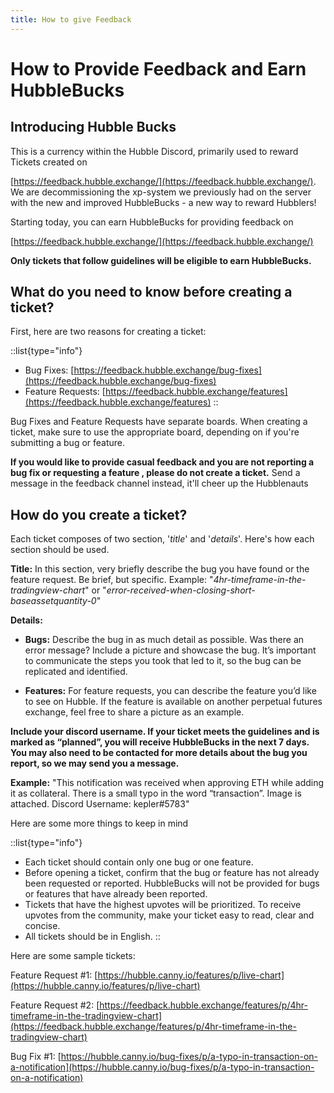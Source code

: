 ```yaml
---
title: How to give Feedback
---
```


# How to Provide Feedback and Earn HubbleBucks

## Introducing Hubble Bucks

This is a currency within the Hubble Discord, primarily used to reward Tickets created on

[https://feedback.hubble.exchange/](https://feedback.hubble.exchange/). We are decommissioning the xp-system we previously had on the server with the new and improved HubbleBucks - a new way to reward Hubblers!

Starting today, you can earn HubbleBucks for providing feedback on

[https://feedback.hubble.exchange/](https://feedback.hubble.exchange/)

**Only tickets that follow guidelines will be eligible to earn HubbleBucks.**

## What do you need to know before creating a ticket?

First, here are two reasons for creating a ticket: 

::list{type="info"}
- Bug Fixes: [https://feedback.hubble.exchange/bug-fixes](https://feedback.hubble.exchange/bug-fixes)
- Feature Requests: [https://feedback.hubble.exchange/features](https://feedback.hubble.exchange/features)
::

Bug Fixes and Feature Requests have separate boards. When creating a ticket, make sure to use the appropriate board, depending on if you're submitting a bug or feature.

**If you would like to provide casual feedback and you are not reporting a bug fix or requesting a feature , please do not create a ticket.** Send a message in the feedback channel instead, it'll cheer up the Hubblenauts


## How do you create a ticket?

Each ticket composes of two section, '*title*' and '*details*'. Here's how each section should be used.

**Title:**
 In this section, very briefly describe the bug you have found or the feature request. Be brief, but specific. Example: "*4hr-timeframe-in-the-tradingview-chart*" or "*error-received-when-closing-short-baseassetquantity-0*"

**Details:**
  - **Bugs:** Describe the bug in as much detail as possible. Was there an error message? Include a picture and showcase the bug. It’s important to communicate the steps you took that led to it, so the bug can be replicated and identified. 

  - **Features:** For feature requests, you can describe the feature you’d like to see on Hubble. If the feature is available on another perpetual futures exchange, feel free to share a picture as an example.

**Include your discord username. If your ticket meets the guidelines and is marked as “planned”, you will receive HubbleBucks in the next 7 days. You may also need to be contacted for more details about the bug you report, so we may send you a message.**

**Example:** "This notification was received when approving ETH while adding it as collateral. There is a small typo in the word “transaction”. Image is attached. Discord Username: kepler#5783"

Here are some more things to keep in mind

::list{type="info"}
- Each ticket should contain only one bug or one feature.
- Before opening a ticket, confirm that the bug or feature has not already been requested or reported. HubbleBucks will not be provided for bugs or features that have already been reported.
- Tickets that have the highest upvotes will be prioritized. To receive upvotes from the community, make your ticket easy to read, clear and concise.
- All tickets should be in English. 
::

Here are some sample tickets: 

Feature Request #1: [https://hubble.canny.io/features/p/live-chart](https://hubble.canny.io/features/p/live-chart)

Feature Request #2: [https://feedback.hubble.exchange/features/p/4hr-timeframe-in-the-tradingview-chart](https://feedback.hubble.exchange/features/p/4hr-timeframe-in-the-tradingview-chart)

Bug Fix #1: [https://hubble.canny.io/bug-fixes/p/a-typo-in-transaction-on-a-notification](https://hubble.canny.io/bug-fixes/p/a-typo-in-transaction-on-a-notification)
